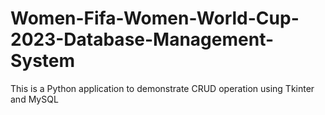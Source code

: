 # Women-Fifa-Women-World-Cup-2023-Database-Management-System
This is a Python application to demonstrate CRUD operation using Tkinter and MySQL
